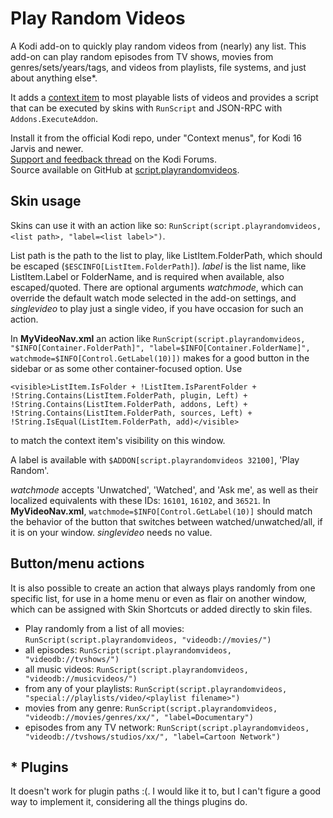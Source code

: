 # Play Random Videos
A Kodi add-on to quickly play random videos from (nearly) any list. This add-on can
play random episodes from TV shows, movies from genres/sets/years/tags, and videos
from playlists, file systems, and just about anything else*.

It adds a [context item] to most playable lists of videos and provides a script
that can be executed by skins with `RunScript` and JSON-RPC with `Addons.ExecuteAddon`.

Install it from the official Kodi repo, under "Context menus", for Kodi 16 Jarvis and newer.  
[Support and feedback thread] on the Kodi Forums.  
Source available on GitHub at [script.playrandomvideos].

[context item]: http://kodi.wiki/view/Context_menu#Contextual_menu
[Support and feedback thread]: https://forum.kodi.tv/showthread.php?tid=238613
[script.playrandomvideos]: https://github.com/rmrector/script.playrandomvideos/

## Skin usage
Skins can use it with an action like so: `RunScript(script.playrandomvideos, <list path>,
"label=<list label>")`.

List path is the path to the list to play, like ListItem.FolderPath, which should be
escaped (`$ESCINFO[ListItem.FolderPath]`). *label* is the list name, like
ListItem.Label or FolderName, and is required when available, also escaped/quoted. There are optional
arguments *watchmode*, which can override the default watch mode selected in the add-on settings,
and *singlevideo* to play just a single video, if you have occasion for such an action.

In **MyVideoNav.xml** an action like `RunScript(script.playrandomvideos, "$INFO[Container.FolderPath]",
"label=$INFO[Container.FolderName]", watchmode=$INFO[Control.GetLabel(10)])`
makes for a good button in the sidebar or as some other container-focused option. Use

    <visible>ListItem.IsFolder + !ListItem.IsParentFolder + !String.Contains(ListItem.FolderPath, plugin, Left) + !String.Contains(ListItem.FolderPath, addons, Left) + !String.Contains(ListItem.FolderPath, sources, Left) + !String.IsEqual(ListItem.FolderPath, add)</visible>

to match the context item's visibility on this window.

A label is available with `$ADDON[script.playrandomvideos 32100]`, 'Play Random'.

*watchmode* accepts 'Unwatched', 'Watched', and 'Ask me', as well
as their localized equivalents with these IDs: `16101`, `16102`, and `36521`.
In **MyVideoNav.xml**, `watchmode=$INFO[Control.GetLabel(10)]` should
match the behavior of the button that switches between watched/unwatched/all,
if it is on your window. *singlevideo* needs no value.

## Button/menu actions

It is also possible to create an action that always plays randomly from one specific list, for use
in a home menu or even as flair on another window, which can be assigned with Skin Shortcuts
or added directly to skin files.

- Play randomly from a list of all movies: `RunScript(script.playrandomvideos, "videodb://movies/")`
- all episodes: `RunScript(script.playrandomvideos, "videodb://tvshows/")`
- all music videos: `RunScript(script.playrandomvideos, "videodb://musicvideos/")`
- from any of your playlists: `RunScript(script.playrandomvideos, "special://playlists/video/<playlist filename>")`
- movies from any genre: `RunScript(script.playrandomvideos, "videodb://movies/genres/xx/", "label=Documentary")`
- episodes from any TV network: `RunScript(script.playrandomvideos, "videodb://tvshows/studios/xx/", "label=Cartoon Network")`

## * Plugins
It doesn't work for plugin paths :(. I would like it to, but I can't figure a good
way to implement it, considering all the things plugins do.
